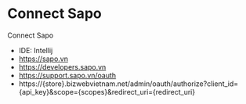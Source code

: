 # Connect Sapo

Connect Sapo

- IDE: Intellij
- https://sapo.vn
- https://developers.sapo.vn
- https://support.sapo.vn/oauth
- https://{store}.bizwebvietnam.net/admin/oauth/authorize?client_id={api_key}&scope={scopes}&redirect_uri={redirect_uri}